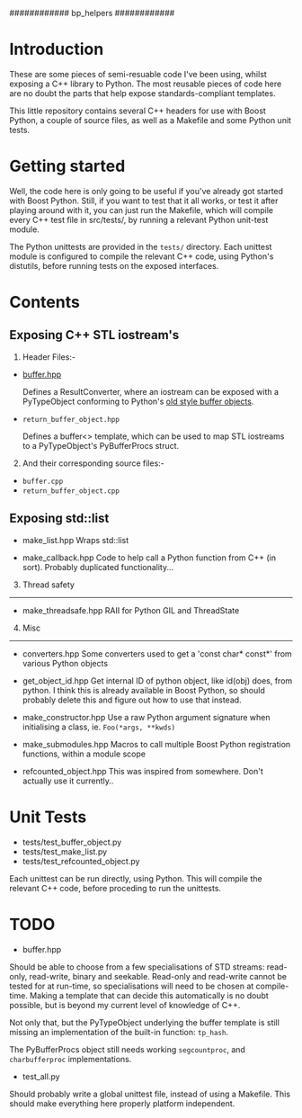############
  bp_helpers
############


Introduction
============

These are some pieces of semi-resuable code I've been using, whilst exposing
a C++ library to Python. The most reusable pieces of code here are no
doubt the parts that help expose standards-compliant templates.

This little repository contains several C++ headers for use with Boost
Python, a couple of source files, as well as a Makefile and some
Python unit tests.


Getting started
===============

Well, the code here is only going to be useful if you've already got 
started with Boost Python. Still, if you want to test that it all works,
or test it after playing around with it, you can just run the Makefile, 
which will compile every C++ test file in src/tests/, by running a relevant 
Python unit-test module.

The Python unittests are provided in the `tests/` directory. Each unittest
module is configured to compile the relevant C++ code, using Python's distutils, 
before running tests on the exposed interfaces.


Contents
========

Exposing C++ STL iostream's
---------------------------

1. Header Files:-
 - [buffer.hpp](http://github.com/alexleach/bp_helpers/blob/master/include/boost_helpers/buffer.hpp)

   Defines a ResultConverter, where an iostream can be exposed with a PyTypeObject
   conforming to Python's [old style buffer objects][1].

 - `return_buffer_object.hpp`

   Defines a buffer<> template, which can be used to map STL iostreams to a PyTypeObject's
   PyBufferProcs struct.

2. And their corresponding source files:-
  * `buffer.cpp`
  * `return_buffer_object.cpp`


Exposing std::list
------------------

- make_list.hpp
  Wraps std::list

- make_callback.hpp
  Code to help call a Python function from C++ (in sort).
  Probably duplicated functionality...


3. Thread safety
----------------

- make_threadsafe.hpp
  RAII for Python GIL and ThreadState


4. Misc
-------

- converters.hpp
  Some converters used to get a 'const char* const*' from various Python objects

- get_object_id.hpp
  Get internal ID of python object, like id(obj) does, from python. I think this is 
  already available in Boost Python, so should probably delete this and figure out 
  how to use that instead.

- make_constructor.hpp
  Use a raw Python argument signature when initialising a class, ie. `Foo(*args, **kwds)`

- make_submodules.hpp
Macros to call multiple Boost Python registration functions, within a module scope

- refcounted_object.hpp
This was inspired from somewhere. Don't actually use it currently..

Unit Tests
==========

- tests/test_buffer_object.py
- tests/test_make_list.py
- tests/test_refcounted_object.py

Each unittest can be run directly, using Python. This will compile the relevant C++ code,
before proceding to run the unittests.

TODO
====

- buffer.hpp

Should be able to choose from a few specialisations of STD streams: read-only, read-write,
binary and seekable. Read-only and read-write cannot be tested for at run-time, so 
specialisations will need to be chosen at compile-time. Making a template that can decide 
this automatically is no doubt possible, but is beyond my current level of knowledge of C++.

Not only that, but the PyTypeObject underlying the buffer template is still missing an
implementation of the built-in function: `tp_hash`.

The PyBufferProcs object still needs working `segcountproc`, and `charbufferproc`
implementations.


- test_all.py

Should probably write a global unittest file, instead of using a Makefile. This should make
everything here properly platform independent.

[1]: http://docs.python.org/2/c-api/buffer.html#old-style-buffer-objects
[buffer.hpp]: https://github.com/alexleach/bp_helpers/blob/master/include/boost_helpers/buffer.hpp
